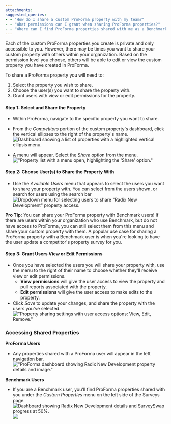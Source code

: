 ```yaml
---
attachments: 
suggested_queries:
- - "How do I share a custom ProForma property with my team?"
- - "What permissions can I grant when sharing ProForma properties?"
- - "Where can I find ProForma properties shared with me as a Benchmark user?"
---
```

Each of the custom ProForma properties you create is private and only accessible to you. However, there may be times you want to share your custom property with others within your organization. Based on the permission level you choose, others will be able to edit or view the custom property you have created in ProForma.

To share a ProForma property you will need to:

1. Select the property you wish to share.
2. Choose the user(s) you want to share the property with.
3. Grant users with view or edit permissions for the property.

#### Step 1: Select and Share the Property

* Within ProForma, navigate to the specific property you want to share.
* From the *Competitors* portion of the custom property's dashboard, click the vertical ellipses to the right of the property's name. ![Dashboard showing a list of properties with a highlighted vertical ellipsis menu.](attachments/16427128668685.png)

* A menu will appear. Select the *Share* option from the menu.!["Property list with a menu open, highlighting the 'Share' option."](attachments/16427226321933.png)

#### Step 2: Choose User(s) to Share the Property With

* Use the *Available Users* menu that appears to select the users you want to share your property with. You can select from the users shown, or search for users using the search bar![Dropdown menu for selecting users to share "Radix New Development" property access.](attachments/16427910890637.png)

**Pro Tip:** You can share your ProForma property with Benchmark users! If there are users within your organization who use Benchmark, but do not have access to ProForma, you can still select them from this menu and share your custom property with them. A popular use case for sharing a ProForma property with a Benchmark user is when you're looking to have the user update a competitor's property survey for you.

#### Step 3: Grant Users View or Edit Permissions

* Once you have selected the users you will share your property with, use the menu to the right of their name to choose whether they'll receive view or edit permissions.
  + **View permissions** will give the user access to view the property and pull reports associated with the property.
  + **Edit permissions** will give the user access to make edits to the property.
* Click *Save* to update your changes, and share the property with the users you've selected.!["Property sharing settings with user access options: View, Edit, Remove."](attachments/16428445847693.png)

### Accessing Shared Properties

**ProForma Users**

* Any properties shared with a ProForma user will appear in the left navigation bar.  !["ProForma dashboard showing Radix New Development property details and image."](attachments/16428777416845.png)

**Benchmark Users**

* If you are a Benchmark user, you’ll find ProForma properties shared with you under the *Custom Properties* menu on the left side of the Surveys page.![Dashboard showing Radix New Development details and SurveySwap progress at 50%.](attachments/16429601567245.png)![](https://help.radix.com/hc/en-us/article_attachments/13025428900365/a0674755352c9e9c18a3330c008fbe0cd7200b8c48d66a571afa44268454d8a9.png)